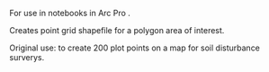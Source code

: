For use in notebooks in Arc Pro .

Creates point grid shapefile for a polygon area of interest. 

Original use: to create 200 plot points on a map for soil disturbance surverys.
